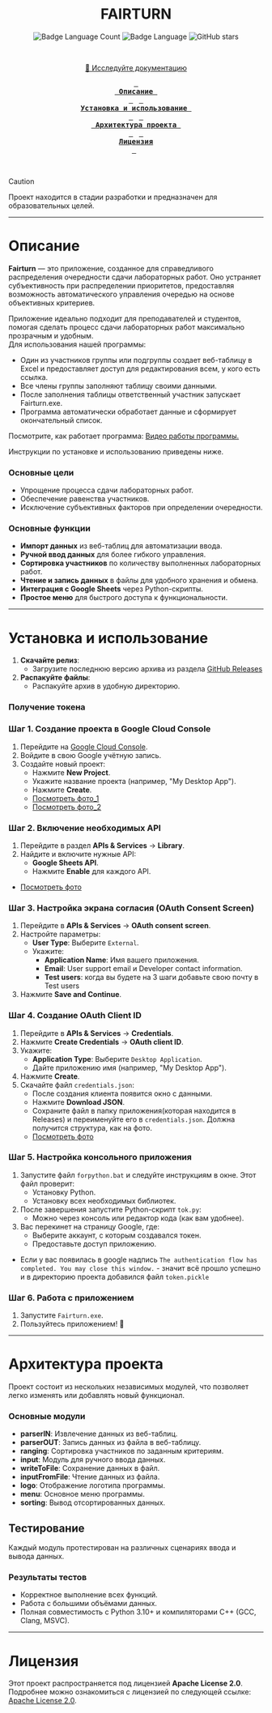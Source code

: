 <div align="center">

#  **FAIRTURN**
  
  ![Badge Language Count](https://img.shields.io/github/languages/count/artaka/Fairturn)
  ![Badge Language](https://img.shields.io/github/languages/top/artaka/Fairturn)
  ![GitHub stars](https://img.shields.io/github/stars/artaka/Fairturn?style=social)


  <br>

  <a id="link-wiki" href="https://github.com/artaka/Fairturn/blob/master/techDocumentation.docx">📘 Исследуйте документацию</a>
  <br>

**[<kbd> <br> Описание <br> </kbd>](#описание)**&nbsp;&nbsp;
**[<kbd> <br> Установка и использование <br> </kbd>](#установка-и-использование)**&nbsp;&nbsp;
**[<kbd> <br> Архитектура проекта <br> </kbd>](#архитектура-проекта)**&nbsp;&nbsp;
**[<kbd> <br>Лицензия <br> </kbd>](#лицензия)**&nbsp;&nbsp;

  <br>
</div>


> [!CAUTION]
> Проект находится в стадии разработки и предназначен для образовательных целей.
>
---

# Описание

**Fairturn** — это приложение, созданное для справедливого распределения очередности сдачи лабораторных работ. Оно устраняет субъективность при распределении приоритетов, предоставляя возможность автоматического управления очередью на основе объективных критериев.  

Приложение идеально подходит для преподавателей и студентов, помогая сделать процесс сдачи лабораторных работ максимально прозрачным и удобным.  
Для использования нашей программы:
- Один из участников группы или подгруппы создает веб-таблицу в Excel и предоставляет доступ для редактирования всем, у кого есть ссылка.
- Все члены группы заполняют таблицу своими данными.
- После заполнения таблицы ответственный участник запускает Fairturn.exe.
- Программа автоматически обработает данные и сформирует окончательный список.

Посмотрите, как работает программа: [Видео работы программы.](https://disk.yandex.ru/i/uVZv_Vv1GRrf1w)

Инструкции по установке и использованию приведены ниже.

### Основные цели
- Упрощение процесса сдачи лабораторных работ.  
- Обеспечение равенства участников.  
- Исключение субъективных факторов при определении очередности.  

### Основные функции

- **Импорт данных** из веб-таблиц для автоматизации ввода.  
- **Ручной ввод данных** для более гибкого управления.  
- **Сортировка участников** по количеству выполненных лабораторных работ.  
- **Чтение и запись данных** в файлы для удобного хранения и обмена.  
- **Интеграция с Google Sheets** через Python-скрипты.  
- **Простое меню** для быстрого доступа к функциональности.  

---
# Установка и использование
1. **Скачайте релиз**:
   - Загрузите последнюю версию архива из раздела [GitHub Releases](https://github.com/artaka/Fairturn/releases)
2. **Распакуйте файлы**:
   - Распакуйте архив в удобную директорию.
### Получение токена ###
### Шаг 1. Создание проекта в Google Cloud Console

1. Перейдите на [Google Cloud Console](https://console.cloud.google.com/).
2. Войдите в свою Google учётную запись.
3. Создайте новый проект:
   - Нажмите **New Project**.
   - Укажите название проекта (например, "My Desktop App").
   - Нажмите **Create**.
   - [Посмотреть фото_1](https://postimg.cc/qhHMrYYs)
   - [Посмотреть фото_2](https://postimg.cc/vDSk69Yj)


### Шаг 2. Включение необходимых API

1. Перейдите в раздел **APIs & Services** → **Library**.
2. Найдите и включите нужные API:
   - **Google Sheets API**.
   - Нажмите **Enable** для каждого API.
 - [Посмотреть фото](https://postimg.cc/tZ4vsRLp)
### Шаг 3. Настройка экрана согласия (OAuth Consent Screen)

1. Перейдите в **APIs & Services** → **OAuth consent screen**.
2. Настройте параметры:
   - **User Type**: Выберите `External`.
   - Укажите:
     - **Application Name**: Имя вашего приложения.
     - **Email**: User support email и Developer contact information.
     - **Test users**: когда вы будете на 3 шаги добавьте свою почту в Test users
3. Нажмите **Save and Continue**.
### Шаг 4. Создание OAuth Client ID

1. Перейдите в **APIs & Services** → **Credentials**.
2. Нажмите **Create Credentials** → **OAuth client ID**.
3. Укажите:
   - **Application Type**: Выберите `Desktop Application`.
   - Дайте приложению имя (например, "My Desktop App").
4. Нажмите **Create**.
5. Скачайте файл `credentials.json`:
   - После создания клиента появится окно с данными.
   - Нажмите **Download JSON**.
   - Сохраните файл в папку приложения(которая находится в Releases) и переименуйте его в `credentials.json`. Должна получится структура, как на фото.
   - [Посмотреть фото](https://postimg.cc/F1fG86vW)
### Шаг 5. Настройка консольного приложения
1. Запустите файл `forpython.bat` и следуйте инструкциям в окне. Этот файл проверит:
   - Установку Python.
   - Установку всех необходимых библиотек.
2. После завершения запустите Python-скрипт `tok.py`:
   - Можно через консоль или редактор кода (как вам удобнее).
3. Вас перекинет на страницу Google, где:
   - Выберите аккаунт, с которым создавался токен.
   - Предоставьте доступ приложению.
- Если у вас появилась в google надпись `The authentication flow has completed. You may close this window.` - значит всё прошло успешно и в директорию проекта добавился файл `token.pickle`
### Шаг 6. Работа с приложением
1. Запустите `Fairturn.exe`.
2. Пользуйтесь приложением! 🎉
---
# Архитектура проекта

Проект состоит из нескольких независимых модулей, что позволяет легко изменять или добавлять новый функционал.  

### Основные модули
- **parserIN**: Извлечение данных из веб-таблиц.  
- **parserOUT**: Запись данных из файла в веб-таблицу.  
- **ranging**: Сортировка участников по заданным критериям.  
- **input**: Модуль для ручного ввода данных.  
- **writeToFile**: Сохранение данных в файл.  
- **inputFromFile**: Чтение данных из файла.  
- **logo**: Отображение логотипа программы.  
- **menu**: Основное меню программы.  
- **sorting**: Вывод отсортированных данных.  

## Тестирование
Каждый модуль протестирован на различных сценариях ввода и вывода данных.  
### Результаты тестов
- Корректное выполнение всех функций.  
- Работа с большими объёмами данных.  
- Полная совместимость с Python 3.10+ и компиляторами C++ (GCC, Clang, MSVC).  

---

# Лицензия

Этот проект распространяется под лицензией **Apache License 2.0**.  
Подробнее можно ознакомиться с лицензией по следующей ссылке: [Apache License 2.0](https://www.apache.org/licenses/LICENSE-2.0).
